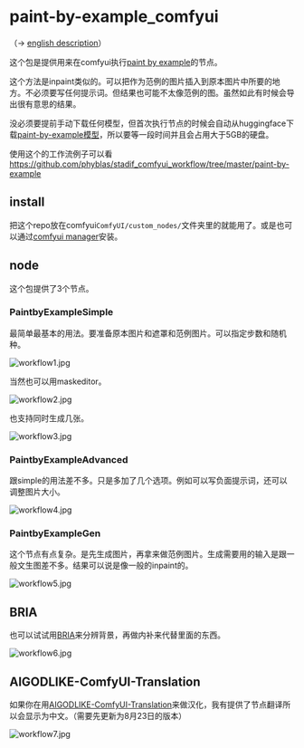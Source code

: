 # paint-by-example_comfyui

（→ [english description](https://github-com.translate.goog/phyblas/paint-by-example_comfyui/blob/master/README.md?_x_tr_sl=zh-CN&_x_tr_tl=en&_x_tr_hl=zh-CN&_x_tr_pto=wapp)）

这个包是提供用来在comfyui执行[paint by example](https://github.com/Fantasy-Studio/Paint-by-Example)的节点。

这个方法是inpaint类似的。可以把作为范例的图片插入到原本图片中所要的地方。不必须要写任何提示词。但结果也可能不太像范例的图。虽然如此有时候会导出很有意思的结果。

没必须要提前手动下载任何模型，但首次执行节点的时候会自动从huggingface下载[paint-by-example模型](https://huggingface.co/Fantasy-Studio/Paint-by-Example)，所以要等一段时间并且会占用大于5GB的硬盘。

使用这个的工作流例子可以看 https://github.com/phyblas/stadif_comfyui_workflow/tree/master/paint-by-example


## install

把这个repo放在comfyui`ComfyUI/custom_nodes/`文件夹里的就能用了。或是也可以通过[comfyui manager](https://github.com/ltdrdata/ComfyUI-Manager)安装。


## node

这个包提供了3个节点。

### PaintbyExampleSimple

最简单最基本的用法。要准备原本图片和遮罩和范例图片。可以指定步数和随机种。

![workflow1.jpg](https://github.com/phyblas/stadif_comfyui_workflow/blob/master/paint-by-example/workflow1.jpg)

当然也可以用maskeditor。

![workflow2.jpg](https://github.com/phyblas/stadif_comfyui_workflow/blob/master/paint-by-example/workflow2.jpg)

也支持同时生成几张。

![workflow3.jpg](https://github.com/phyblas/stadif_comfyui_workflow/blob/master/paint-by-example/workflow3.jpg)


### PaintbyExampleAdvanced

跟simple的用法差不多。只是多加了几个选项。例如可以写负面提示词，还可以调整图片大小。

![workflow4.jpg](https://github.com/phyblas/stadif_comfyui_workflow/blob/master/paint-by-example/workflow4.jpg)

### PaintbyExampleGen

这个节点有点复杂。是先生成图片，再拿来做范例图片。生成需要用的输入是跟一般文生图差不多。结果可以说是像一般的inpaint的。

![workflow5.jpg](https://github.com/phyblas/stadif_comfyui_workflow/blob/master/paint-by-example/workflow5.jpg)

## BRIA

也可以试试用[BRIA](https://github.com/ZHO-ZHO-ZHO/ComfyUI-BRIA_AI-RMBG)来分辨背景，再做内补来代替里面的东西。

![workflow6.jpg](https://github.com/phyblas/stadif_comfyui_workflow/blob/master/paint-by-example/workflow6.jpg)

## AIGODLIKE-ComfyUI-Translation

如果你在用[AIGODLIKE-ComfyUI-Translation](https://github.com/AIGODLIKE/AIGODLIKE-ComfyUI-Translation)来做汉化，我有提供了节点翻译所以会显示为中文。（需要先更新为8月23日的版本）

![workflow7.jpg](https://github.com/phyblas/stadif_comfyui_workflow/blob/master/paint-by-example/workflow7.png)
